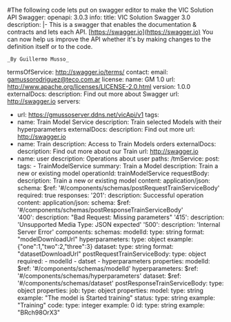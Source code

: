 #The following code lets put on swagger editor to make the VIC Solution API Swagger:
openapi: 3.0.3
info:
  title: VIC Solution Swagger 3.0
  description: |-
    This is a swagger that enables the documentation & contracts and lets each API. [https://swagger.io](https://swagger.io)
    You can now help us improve the API whether it's by making changes to the definition itself or to the code.
    
    _By Guillermo Musso_
  termsOfService: http://swagger.io/terms/
  contact:
    email: gamussorodriguez@teco.com.ar
  license:
    name: GM 1.0
    url: http://www.apache.org/licenses/LICENSE-2.0.html
  version: 1.0.0
externalDocs:
  description: Find out more about Swagger
  url: http://swagger.io
servers:
  - url: https://gmussoserver.ddns.net/vicApi/v1
tags:
  - name: Train Model Service
    description: Train selected Models with their hyperparameters
    externalDocs:
      description: Find out more
      url: http://swagger.io
  - name: Train
    description: Access to Train Models orders
    externalDocs:
      description: Find out more about our Train
      url: http://swagger.io
  - name: user
    description: Operations about user
paths:
  /tmService:
    post:
      tags:
        - TrainModelService
      summary: Train a Model
      description: Train a new or existing model
      operationId: trainModelService
      requestBody:
        description: Train a new or existing model
        content:
          application/json:
            schema:
              $ref: '#/components/schemas/postRequestTrainServiceBody'
        required: true
      responses:
        '201':
          description: Successful operation
          content:
            application/json:
              schema:
                $ref: '#/components/schemas/postResponseTrainServiceBody'          
        '400':
          description: "Bad Request: Missing parameters"
        '415':
          description: 'Unsupported Media Type: JSON expected'
        '500':
          description: 'Internal Server Error'
components:
  schemas:
    modelId:
      type: string
      format: "modelDownloadUrl"
    hyperparameters: 
      type: object
      example: {"one":1,"two":2,"three":3}
    dataset:
      type: string
      format: "datasetDownloadUrl"
    postRequestTrainServiceBody:
      type: object
      required:
        - modelId
        - datset
        - hyperparameters
      properties:
        modelId:
          $ref: '#/components/schemas/modelId'
        hyperparameters:
          $ref: '#/components/schemas/hyperparameters'
        dataset:
          $ref: '#/components/schemas/dataset'
    postResponseTrainServiceBody:
      type: object
      properties:
        job:
          type: object
          properties:
            model: 
              type: string
              example: "The model is Started training"
            status:
              type: string
              example: "Training"
            code:
              type: integer
              example: 0
            id:
              type: string
              example: "BRch98OrX3"